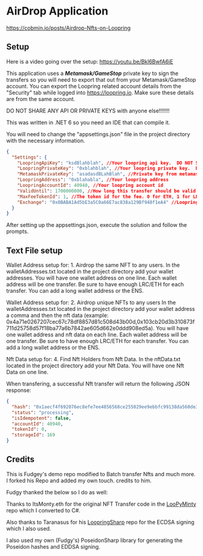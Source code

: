 # AirDrop Application

https://cobmin.io/posts/Airdrop-Nfts-on-Loopring

## Setup

Here is a video going over the setup: https://youtu.be/Bkl6BwfA6jE

This application uses a ***Metamask/GameStop*** private key to sign the transfers so you will need to export that out from your Metamask/GameStop account. You can export the Loopring related account details from the "Security" tab while logged into https://loopring.io. Make sure these details are from the same account.

DO NOT SHARE ANY API OR PRIVATE KEYS with anyone else!!!!!!!

This was written in .NET 6 so you need an IDE that can compile it. 

You will need to change the "appsettings.json" file in the project directory with the necessary information.

```json
{
  "Settings": {
    "LoopringApiKey": "ksdBlahblah", //Your loopring api key.  DO NOT SHARE THIS AT ALL.
    "LoopringPrivateKey": "0xblahblah", //Your loopring private key.  DO NOT SHARE THIS AT ALL.
    "MetamaskPrivateKey": "asadasdBLahBlah", //Private key from metamask. DO NOT SHARE THIS AT ALL.
    "LoopringAddress": "0xblahabla", //Your loopring address
    "LoopringAccountId": 40940, //Your loopring account id
    "ValidUntil": 1700000000, //How long this transfer should be valid for. Shouldn't have to change this value
    "MaxFeeTokenId": 1, //The token id for the fee. 0 for ETH, 1 for LRC
    "Exchange": "0x0BABA1Ad5bE3a5C0a66E7ac838a129Bf948f1eA4" //Loopring Exchange address
  }
}
```
After setting up the appsettings.json, execute the solution and follow the prompts.

## Text File setup
Wallet Address setup for: 1. Airdrop the same NFT to any users.
In the walletAddresses.txt located in the project directory add your wallet addresses. You will have one wallet address on one line. Each wallet address will be one transfer. Be sure to have enough LRC/ETH for each transfer. You can add a long wallet address or the ENS. 

Wallet Address setup for: 2. Airdrop unique NFTs to any users
In the walletAddresses.txt located in the project directory add your wallet address a comma and then the nft data (example: 0x4a71e0267207cec67c78df8857d81c508d43b00d,0x103cb20d3b310873f711d25758d57f18ba77a6b7842ae605d662e0ddd908ed5a). You will have one wallet address and nft data on each line. Each wallet address will be one transfer. Be sure to have enough LRC/ETH for each transfer. You can add a long wallet address or the ENS.

Nft Data setup for: 4. Find Nft Holders from Nft Data.
In the nftData.txt located in the project directory add your Nft Data. You will have one Nft Data on one line. 

When transfering, a successful Nft transfer will return the following JSON response:

```json
{
  "hash": "0x1aecf4f692076ec8efe7ee4856568ce255029ee9ebbfc99138da560de353e4ac",
  "status": "processing",
  "isIdempotent": false,
  "accountId": 40940,
  "tokenId": 0,
  "storageId": 169
}
```

## Credits
This is Fudgey's demo repo modified to Batch transfer Nfts and much more. I forked his Repo and added my own touch. credits to him.

Fudgy thanked the below so I do as well: 

Thanks to ItsMonty.eth for the original NFT Transfer code in the [LooPyMinty](https://github.com/Montspy/LooPyMinty) repo which I converted to C#.

Also thanks to Taranasus for his [LoopringSharp](https://github.com/taranasus/LoopringSharp) repo for the ECDSA signing which I also used.

I also used my own (Fudgy's) PoseidonSharp library for generating the Poseidon hashes and EDDSA signing.

